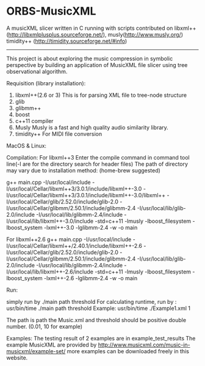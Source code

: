 # ORBS-MusicXML
A musicXML slicer written in C running with scripts 
contributed on libxml++(http://libxmlplusplus.sourceforge.net/), musly(http://www.musly.org/) 
timidity++ (http://timidity.sourceforge.net/#info)

-------------

This project is about exploring the music compression in symbolic perspective by building an application of MusicXML file slicer using tree observational algorithm. 


Requisition (library installation):
1. libxml++(2.6 or 3)
This is for parsing XML file to tree-node structure
2. glib
3. glibmm++
4. boost
5. c++11 compiler
6. Musly
Musly is a fast and high quality audio similarity library.
7. timidity++
For MIDI file conversion

MacOS & Linux:

Compilation:
For libxml++3
Enter the compile command in command tool line(-I are for the directory search for header files)
The path of directory may vary due to installation method: (home-brew suggested)

g++ main.cpp -I/usr/local/include -I/usr/local/Cellar/libxml++3/3.0.1/include/libxml++-3.0  -I/usr/local/Cellar/libxml++3/3.0.1/include/libxml++-3.0/libxml++  -I/usr/local/Cellar/glib/2.52.0/include/glib-2.0 -I/usr/local/Cellar/glibmm/2.50.1/include/glibmm-2.4 -I/usr/local/lib/glib-2.0/include -I/usr/local/lib/glibmm-2.4/include -I/usr/local/lib/libxml++-3.0/include -std=c++11 -lmusly -lboost_filesystem -lboost_system -lxml++-3.0 -lglibmm-2.4 -w -o main

For libxml++2.6
g++ main.cpp -I/usr/local/include -I/usr/local/Cellar/libxml++/2.40.1/include/libxml++-2.6 -I/usr/local/Cellar/glib/2.52.0/include/glib-2.0 -I/usr/local/Cellar/glibmm/2.50.1/include/glibmm-2.4 -I/usr/local/lib/glib-2.0/include -I/usr/local/lib/glibmm-2.4/include -I/usr/local/lib/libxml++-2.6/include -std=c++11 -lmusly -lboost_filesystem -lboost_system -lxml++-2.6 -lglibmm-2.4 -w -o main

Run:

simply run by ./main path threshold
For calculating runtime, run by :  usr/bin/time ./main path threshold
Example:
usr/bin/time ./Example1.xml 1

The path is path the Music.xml and threshold should be positive double number. (0.01, 10 for example)

Examples:
The testing result of 2 examples are in example_test_results
The example MusicXML are provided by http://www.musicxml.com/music-in-musicxml/example-set/
more examples can be downloaded freely in this website.
